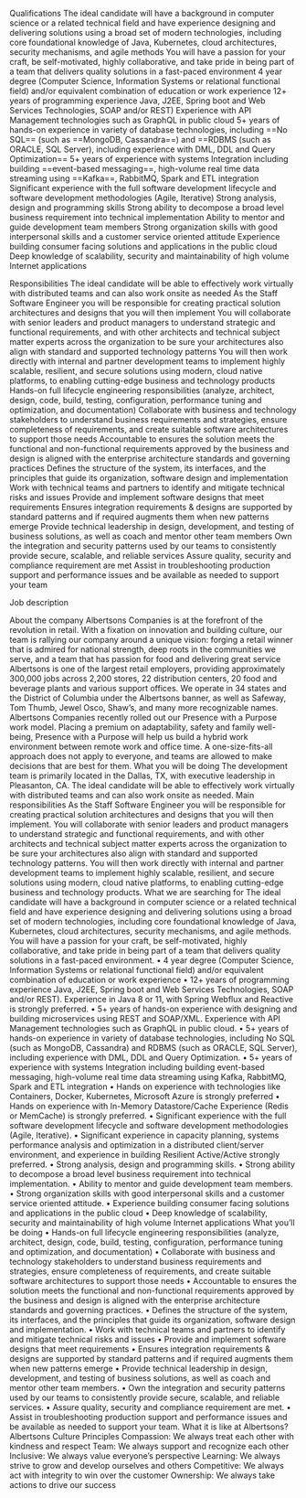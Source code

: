 Qualifications
The ideal candidate will have a background in computer science or a related technical field and have experience designing and delivering solutions using a broad set of modern technologies, including core foundational knowledge of Java, Kubernetes, cloud architectures, security mechanisms, and agile methods
You will have a passion for your craft, be self-motivated, highly collaborative, and take pride in being part of a team that delivers quality solutions in a fast-paced environment
4 year degree (Computer Science, Information Systems or relational functional field) and/or equivalent combination of education or work experience
12+ years of programming experience Java, J2EE, Spring boot and Web Services Technologies, SOAP and/or REST)
Experience with API Management technologies such as GraphQL in public cloud
5+ years of hands-on experience in variety of database technologies, including ==No SQL== (such as ==MongoDB, Cassandra==) and ==RDBMS (such as ORACLE, SQL Server), including experience with DML, DDL and Query Optimization==
5+ years of experience with systems Integration including building ==event-based messaging==, high-volume real time data streaming using ==Kafka==, RabbitMQ, Spark and ETL integration
Significant experience with the full software development lifecycle and software development methodologies (Agile, Iterative)
Strong analysis, design and programming skills
Strong ability to decompose a broad level business requirement into technical implementation
Ability to mentor and guide development team members
Strong organization skills with good interpersonal skills and a customer service oriented attitude
Experience building consumer facing solutions and applications in the public cloud
Deep knowledge of scalability, security and maintainability of high volume Internet applications

Responsibilities
The ideal candidate will be able to effectively work virtually with distributed teams and can also work onsite as needed
As the Staff Software Engineer you will be responsible for creating practical solution architectures and designs that you will then implement
You will collaborate with senior leaders and product managers to understand strategic and functional requirements, and with other architects and technical subject matter experts across the organization to be sure your architectures also align with standard and supported technology patterns
You will then work directly with internal and partner development teams to implement highly scalable, resilient, and secure solutions using modern, cloud native platforms, to enabling cutting-edge business and technology products
Hands-on full lifecycle engineering responsibilities (analyze, architect, design, code, build, testing, configuration, performance tuning and optimization, and documentation)
Collaborate with business and technology stakeholders to understand business requirements and strategies, ensure completeness of requirements, and create suitable software architectures to support those needs
Accountable to ensures the solution meets the functional and non-functional requirements approved by the business and design is aligned with the enterprise architecture standards and governing practices
Defines the structure of the system, its interfaces, and the principles that guide its organization, software design and implementation
Work with technical teams and partners to identify and mitigate technical risks and issues
Provide and implement software designs that meet requirements
Ensures integration requirements & designs are supported by standard patterns and if required augments them when new patterns emerge
Provide technical leadership in design, development, and testing of business solutions, as well as coach and mentor other team members
Own the integration and security patterns used by our teams to consistently provide secure, scalable, and reliable services
Assure quality, security and compliance requirement are met
Assist in troubleshooting production support and performance issues and be available as needed to support your team

Job description

About the company Albertsons Companies is at the forefront of the revolution in retail. With a fixation on innovation and building culture, our team is rallying our company around a unique vision: forging a retail winner that is admired for national strength, deep roots in the communities we serve, and a team that has passion for food and delivering great service Albertsons is one of the largest retail employers, providing approximately 300,000 jobs across 2,200 stores, 22 distribution centers, 20 food and beverage plants and various support offices. We operate in 34 states and the District of Columbia under the Albertsons banner, as well as Safeway, Tom Thumb, Jewel Osco, Shaw’s, and many more recognizable names. Albertsons Companies recently rolled out our Presence with a Purpose work model. Placing a premium on adaptability, safety and family well-being, Presence with a Purpose will help us build a hybrid work environment between remote work and office time. A one-size-fits-all approach does not apply to everyone, and teams are allowed to make decisions that are best for them. What you will be doing The development team is primarily located in the Dallas, TX, with executive leadership in Pleasanton, CA. The ideal candidate will be able to effectively work virtually with distributed teams and can also work onsite as needed. Main responsibilities As the Staff Software Engineer you will be responsible for creating practical solution architectures and designs that you will then implement. You will collaborate with senior leaders and product managers to understand strategic and functional requirements, and with other architects and technical subject matter experts across the organization to be sure your architectures also align with standard and supported technology patterns. You will then work directly with internal and partner development teams to implement highly scalable, resilient, and secure solutions using modern, cloud native platforms, to enabling cutting-edge business and technology products. What we are searching for The ideal candidate will have a background in computer science or a related technical field and have experience designing and delivering solutions using a broad set of modern technologies, including core foundational knowledge of Java, Kubernetes, cloud architectures, security mechanisms, and agile methods. You will have a passion for your craft, be self-motivated, highly collaborative, and take pride in being part of a team that delivers quality solutions in a fast-paced environment. • 4 year degree (Computer Science, Information Systems or relational functional field) and/or equivalent combination of education or work experience • 12+ years of programming experience Java, J2EE, Spring boot and Web Services Technologies, SOAP and/or REST). Experience in Java 8 or 11, with Spring Webflux and Reactive is strongly preferred. • 5+ years of hands-on experience with designing and building microservices using REST and SOAP/XML. Experience with API Management technologies such as GraphQL in public cloud. • 5+ years of hands-on experience in variety of database technologies, including No SQL (such as MongoDB, Cassandra) and RDBMS (such as ORACLE, SQL Server), including experience with DML, DDL and Query Optimization. • 5+ years of experience with systems Integration including building event-based messaging, high-volume real time data streaming using Kafka, RabbitMQ, Spark and ETL integration • Hands on experience with technologies like Containers, Docker, Kubernetes, Microsoft Azure is strongly preferred • Hands on experience with In-Memory Datastore/Cache Experience (Redis or MemCache) is strongly preferred. • Significant experience with the full software development lifecycle and software development methodologies (Agile, Iterative). • Significant experience in capacity planning, systems performance analysis and optimization in a distributed client/server environment, and experience in building Resilient Active/Active strongly preferred. • Strong analysis, design and programming skills. • Strong ability to decompose a broad level business requirement into technical implementation. • Ability to mentor and guide development team members. • Strong organization skills with good interpersonal skills and a customer service oriented attitude. • Experience building consumer facing solutions and applications in the public cloud • Deep knowledge of scalability, security and maintainability of high volume Internet applications What you’ll be doing • Hands-on full lifecycle engineering responsibilities (analyze, architect, design, code, build, testing, configuration, performance tuning and optimization, and documentation) • Collaborate with business and technology stakeholders to understand business requirements and strategies, ensure completeness of requirements, and create suitable software architectures to support those needs • Accountable to ensures the solution meets the functional and non-functional requirements approved by the business and design is aligned with the enterprise architecture standards and governing practices. • Defines the structure of the system, its interfaces, and the principles that guide its organization, software design and implementation. • Work with technical teams and partners to identify and mitigate technical risks and issues • Provide and implement software designs that meet requirements • Ensures integration requirements & designs are supported by standard patterns and if required augments them when new patterns emerge • Provide technical leadership in design, development, and testing of business solutions, as well as coach and mentor other team members. • Own the integration and security patterns used by our teams to consistently provide secure, scalable, and reliable services. • Assure quality, security and compliance requirement are met. • Assist in troubleshooting production support and performance issues and be available as needed to support your team. What it is like at Albertsons? Albertsons Culture Principles Compassion: We always treat each other with kindness and respect Team: We always support and recognize each other Inclusive: We always value everyone’s perspective Learning: We always strive to grow and develop ourselves and others Competitive: We always act with integrity to win over the customer Ownership: We always take actions to drive our success